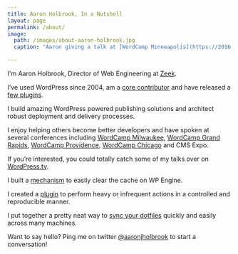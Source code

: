 ```yaml
---
title: Aaron Holbrook, In a Nutshell
layout: page
permalink: /about/
image: 
  path: /images/about-aaron-holbrook.jpg
  caption: "Aaron giving a talk at [WordCamp Minneapolis](https://2016.minneapolis.wordcamp.org). Photo by [Found Art Photography](http://found-art-photography.com)"

---
```


I'm Aaron Holbrook, Director of Web Engineering at [Zeek](https://zeek.com).

I’ve used WordPress since 2004, am a [core contributor](http://profiles.wordpress.org/aaronholbrook) and have released a [few plugins](https://profiles.wordpress.org/aaronholbrook#content-plugins).

I build amazing WordPress powered publishing solutions and architect robust deployment and delivery processes.

I enjoy helping others become better developers and have spoken at several conferences including [WordCamp Milwaukee](http://2012.milwaukee.wordcamp.org/speakers/#aaron-holbrook), [WordCamp Grand Rapids](http://2012.grandrapids.wordcamp.org/speakers/#aaron-holbrook), [WordCamp Providence](http://2012.providence.wordcamp.org/session/wordpress-and-version-control/), [WordCamp Chicago](http://2012.chicago.wordcamp.org/speakers/#aaron-holbrook) and CMS Expo.

If you’re interested, you could totally catch some of my talks over on [WordPress.tv](http://wordpress.tv/speakers/aaron-holbrook/).

I built a [mechanism](https://github.com/a7/wpe-cache-flush) to easily clear the cache on WP Engine.

I created a [plugin](https://github.com/a7/seeder) to perform heavy or infrequent actions in a controlled and reproducible manner.

I put together a pretty neat way to [sync your dotfiles](http://aaronjholbrook.com/my-solution-to-quickly-syncing-bash_profile-on-multiple-machines/) quickly and easily across many machines.

Want to say hello? Ping me on twitter [@aaronjholbrook](http://aaronjholbrook.com/my-solution-to-quickly-syncing-bash_profile-on-multiple-machines/) to start a conversation!